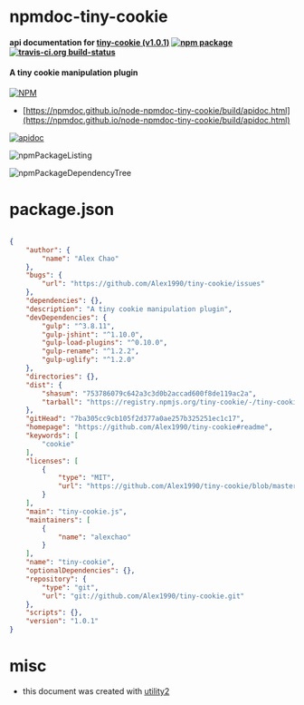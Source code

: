 # npmdoc-tiny-cookie

#### api documentation for  [tiny-cookie (v1.0.1)](https://github.com/Alex1990/tiny-cookie#readme)  [![npm package](https://img.shields.io/npm/v/npmdoc-tiny-cookie.svg?style=flat-square)](https://www.npmjs.org/package/npmdoc-tiny-cookie) [![travis-ci.org build-status](https://api.travis-ci.org/npmdoc/node-npmdoc-tiny-cookie.svg)](https://travis-ci.org/npmdoc/node-npmdoc-tiny-cookie)

#### A tiny cookie manipulation plugin

[![NPM](https://nodei.co/npm/tiny-cookie.png?downloads=true&downloadRank=true&stars=true)](https://www.npmjs.com/package/tiny-cookie)

- [https://npmdoc.github.io/node-npmdoc-tiny-cookie/build/apidoc.html](https://npmdoc.github.io/node-npmdoc-tiny-cookie/build/apidoc.html)

[![apidoc](https://npmdoc.github.io/node-npmdoc-tiny-cookie/build/screenCapture.buildCi.browser.%252Ftmp%252Fbuild%252Fapidoc.html.png)](https://npmdoc.github.io/node-npmdoc-tiny-cookie/build/apidoc.html)

![npmPackageListing](https://npmdoc.github.io/node-npmdoc-tiny-cookie/build/screenCapture.npmPackageListing.svg)

![npmPackageDependencyTree](https://npmdoc.github.io/node-npmdoc-tiny-cookie/build/screenCapture.npmPackageDependencyTree.svg)



# package.json

```json

{
    "author": {
        "name": "Alex Chao"
    },
    "bugs": {
        "url": "https://github.com/Alex1990/tiny-cookie/issues"
    },
    "dependencies": {},
    "description": "A tiny cookie manipulation plugin",
    "devDependencies": {
        "gulp": "^3.8.11",
        "gulp-jshint": "^1.10.0",
        "gulp-load-plugins": "^0.10.0",
        "gulp-rename": "^1.2.2",
        "gulp-uglify": "^1.2.0"
    },
    "directories": {},
    "dist": {
        "shasum": "753786079c642a3c3d0b2accad600f8de119ac2a",
        "tarball": "https://registry.npmjs.org/tiny-cookie/-/tiny-cookie-1.0.1.tgz"
    },
    "gitHead": "7ba305cc9cb105f2d377a0ae257b325251ec1c17",
    "homepage": "https://github.com/Alex1990/tiny-cookie#readme",
    "keywords": [
        "cookie"
    ],
    "licenses": [
        {
            "type": "MIT",
            "url": "https://github.com/Alex1990/tiny-cookie/blob/master/LICENSE"
        }
    ],
    "main": "tiny-cookie.js",
    "maintainers": [
        {
            "name": "alexchao"
        }
    ],
    "name": "tiny-cookie",
    "optionalDependencies": {},
    "repository": {
        "type": "git",
        "url": "git://github.com/Alex1990/tiny-cookie.git"
    },
    "scripts": {},
    "version": "1.0.1"
}
```



# misc
- this document was created with [utility2](https://github.com/kaizhu256/node-utility2)
